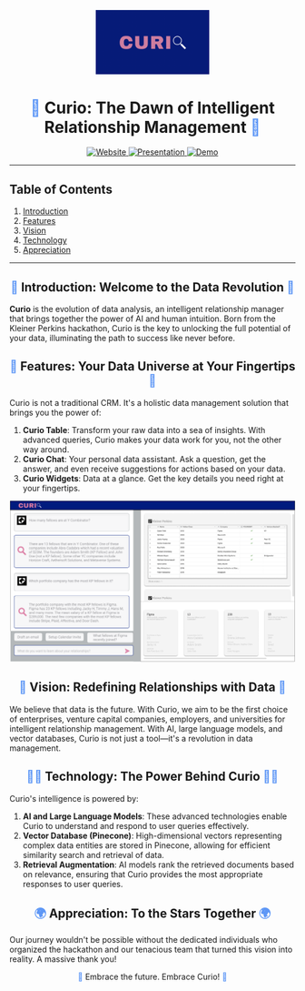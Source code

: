 <p align="center">
  <img src="https://github.com/Curio-IRM/.github/blob/main/profile/curio.png" alt="Curio Logo" width="200">
</p>

<h1 align="center">
  <span style="color: #5E97F6;">🚀</span> 
  Curio: The Dawn of Intelligent Relationship Management
  <span style="color: #5E97F6;">🚀</span>
</h1>

<p align="center">
  <a href="https://kp-fellows-documents.vercel.app/">
    <img src="https://img.shields.io/badge/-Website-blue?style=for-the-badge&logo=curio&logoColor=white" alt="Website">
  </a>
  <a href="https://www.loom.com/share/7b8b3d11cb074de28de8418348f4c0ac">
    <img src="https://img.shields.io/badge/-Presentation-orange?style=for-the-badge&logo=curio&logoColor=white" alt="Presentation">
  </a>
  <a href="https://www.loom.com/share/143ed397944945c38f69a1a741475d41?sid=a27b6242-2793-45e4-9b8a-a6422e8bbc8a">
    <img src="https://img.shields.io/badge/-Demo-green?style=for-the-badge&logo=curio&logoColor=white" alt="Demo">
  </a>
</p>

---

## Table of Contents
1. [Introduction](#introduction)
2. [Features](#features)
3. [Vision](#vision)
4. [Technology](#technology)
5. [Appreciation](#appreciation)

---

<a name="introduction"></a>
<h2 align="center">
  <span style="color: #5E97F6;">🌌</span> 
  Introduction: Welcome to the Data Revolution 
  <span style="color: #5E97F6;">🌌</span>
</h2>

**Curio** is the evolution of data analysis, an intelligent relationship manager that brings together the power of AI and human intuition. Born from the Kleiner Perkins hackathon, Curio is the key to unlocking the full potential of your data, illuminating the path to success like never before.

<a name="features"></a>
<h2 align="center">
  <span style="color: #5E97F6;">🔭</span>
  Features: Your Data Universe at Your Fingertips
  <span style="color: #5E97F6;">🔭</span>
</h2>

Curio is not a traditional CRM. It's a holistic data management solution that brings you the power of:

1. **Curio Table**: Transform your raw data into a sea of insights. With advanced queries, Curio makes your data work for you, not the other way around.
2. **Curio Chat**: Your personal data assistant. Ask a question, get the answer, and even receive suggestions for actions based on your data.
3. **Curio Widgets**: Data at a glance. Get the key details you need right at your fingertips.

<p align="center">
  <img src="https://github.com/Curio-IRM/.github/blob/main/profile/mockup.png" alt="Curio Vision" width="600">
</p>

<a name="vision"></a>
<h2 align="center">
  <span style="color: #5E97F6;">🌠</span>
  Vision: Redefining Relationships with Data
  <span style="color: #5E97F6;">🌠</span>
</h2>

We believe that data is the future. With Curio, we aim to be the first choice of enterprises, venture capital companies, employers, and universities for intelligent relationship management. With AI, large language models, and vector databases, Curio is not just a tool—it's a revolution in data management.

<a name="technology"></a>
<h2 align="center">
  <span style="color: #5E97F6;">👩‍🚀</span>
  Technology: The Power Behind Curio
  <span style="color: #5E97F6;">👩‍🚀</span>
</h2>

Curio's intelligence is powered by:

1. **AI and Large Language Models**: These advanced technologies enable Curio to understand and respond to user queries effectively.
2. **Vector Database (Pinecone)**: High-dimensional vectors representing complex data entities are stored in Pinecone, allowing for efficient similarity search and retrieval of data.
3. **Retrieval Augmentation**: AI models rank the retrieved documents based on relevance, ensuring that Curio provides the most appropriate responses to user queries.

<a name="appreciation"></a>
<h2 align="center">
  <span style="color: #5E97F6;">🌍</span>
  Appreciation: To the Stars Together
  <span style="color: #5E97F6;">🌍</span>
</h2>

Our journey wouldn't be possible without the dedicated individuals who organized the hackathon and our tenacious team that turned this vision into reality. A massive thank you!

<p align="center">
  <span style="color: #5E97F6;">🎉</span>
  Embrace the future. Embrace Curio!
  <span style="color: #5E97F6;">🎉</span>
</p>
